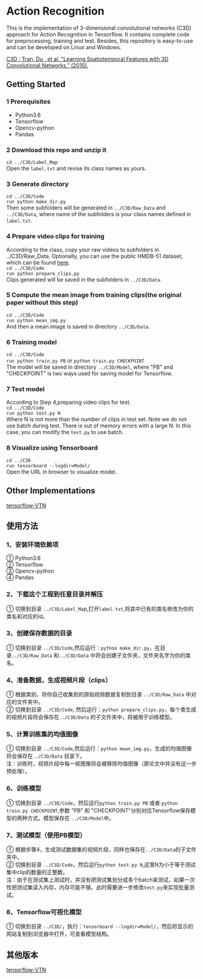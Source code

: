 # Action Recognition
This is the implementation of 3-dimensional convolutional networks (C3D) approach for Action Recognition in Tensorflow. It contains complete code for preprocessing, training and test. Besides, this repository is easy-to-use and can be developed on Linux and Windows.  

[C3D : Tran, Du , et al. "Learning Spatiotemporal Features with 3D Convolutional Networks." (2015).](https://arxiv.org/abs/1412.0767)

## Getting Started
### 1 Prerequisites  
* Python3.6  
* Tensorflow  
* Opencv-python  
* Pandas  

### 2 Download this repo and unzip it  
`cd ../C3D/Label_Map`  
Open the `label.txt` and revise its class names as yours.  

### 3 Generate directory  
`cd ../C3D/Code`  
`run python make_dir.py`  
Then some subfolders will be generated in `../C3D/Raw_Data` and `../C3D/Data`, where name of the subfolders is your class names defined in `label.txt`.  

### 4 Prepare video clips for training  
According to the class, copy your raw videos to subfolders in ../C3D/Raw_Data. Optionally, you can use the public HMDB-51 dataset, which can be found [here](http://serre-lab.clps.brown.edu/resource/hmdb-a-large-human-motion-database/).  
`cd ../C3D/Code`  
`run python prepare_clips.py`  
Clips generated will be saved in the subfolders in `../C3D/Data`.  

### 5 Compute the mean image from training clips(the original paper without this step)  
`cd ../C3D/Code`  
`run python mean_img.py`    
And then a mean image is saved in directory `../C3D/Data`.  

### 6 Training model  
`cd ../C3D/Code`  
`run python train.py PB` or `python train.py CHECKPOINT`  
The model will be saved in directory `../C3D/Model`, where "PB" and "CHECKPOINT" is two ways used for saving model for Tensorflow.  
 
### 7 Test model  
According to Step 4,preparing video clips for test.  
`cd ../C3D/Code`  
`run python test.py N`  
Where N is not more than the number of clips in test set. Note we do not use batch during test. There is out of memory errors with a large N. In this case, you can modify the `test.py` to use batch.    

### 8 Visualize using Tensorboard  
`cd ../C3D`  
`run tensorboard --logdir=Model/`   
Open the URL in browser to visualize model.    

## Other Implementations
[tensorflow-VTN](https://github.com/xiaogangLi/tensorflow-VTN)


## 使用方法  

### 1、安装环境依赖项  
 ① Python3.6  
 ② Tensorflow  
 ③ Opencv-python  
 ④ Pandas  

### 2、下载这个工程到任意目录并解压  
① 切换到目录 `../C3D/Label_Ma`p,打开`label.txt`,将其中已有的类名修改为你的类名和对应的id。  

### 3、创建保存数据的目录  
① 切换到目录 `../C3D/Code`,然后运行：`python make_dir.py`，在目录`../C3D/Raw_Data` 和`../C3D/Data` 中将会创建子文件夹，文件夹名字为你的类名。  

### 4、准备数据，生成视频片段（clips）  
① 根据类别，将你自己收集到的原始视频数据复制到目录 `../C3D/Raw_Data` 中对应的文件夹中。  
② 切换到目录 `../C3D/Code`, 然后运行：`python prepare_clips.py`，每个类生成的视频片段将会保存在`../C3D/Data` 的子文件夹中，将被用于训练模型。  

### 5、计算训练集的均值图像  
① 切换到目录 `../C3D/Code`,然后运行：`python mean_img.py`，生成的均值图像将会保存在`../C3D/Data` 目录下。  
注：训练时，视频片段中每一帧图像将会被移除均值图像（原论文中并没有这一步预处理）。  

### 6、训练模型  
① 切换到目录 `../C3D/Code`，然后运行`python train.py PB` 或者 `python train.py CHECKPOINT`,参数 "PB" 和 "CHECKPOINT"分别对应Tensorflow保存模型的两种方式。模型保存在 `../C3D/Model`中。  

### 7、测试模型（使用PB模型）  
① 根据步骤4，生成测试数据集的视频片段，同样也保存在`../C3D/Data`的子文件夹中。  
② 切换到目录 `../C3D/Code`，然后运行`python test.py N`,这里N为小于等于测试集中clip的数量的正整数。  
注：由于在测试集上测试时，并没有把测试集划分成多个batch来测试，如果一次性把测试集读入内存，内存可能不够。此时需要进一步修改`test.py`来实现批量测试。

### 8、Tensorflow可视化模型  
① 切换到目录 `../C3D/`，执行：`tensorboard --logdir=Model/`，然后将显示的网站复制到浏览器中打开，可查看模型结构。  
  

## 其他版本
[tensorflow-VTN](https://github.com/xiaogangLi/tensorflow-VTN)

